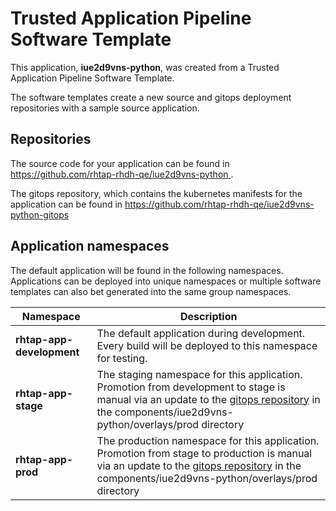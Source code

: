 # Trusted Application Pipeline Software Template

This application, **iue2d9vns-python**, was created from a Trusted Application Pipeline Software Template.

The software templates create a new source and gitops deployment repositories with a sample source application. 

## Repositories

The source code for your application can be found in [https://github.com/rhtap-rhdh-qe/iue2d9vns-python ](https://github.com/rhtap-rhdh-qe/iue2d9vns-python ).
 
The gitops repository, which contains the kubernetes manifests for the application can be found in 
[https://github.com/rhtap-rhdh-qe/iue2d9vns-python-gitops ](https://github.com/rhtap-rhdh-qe/iue2d9vns-python-gitops ) 

## Application namespaces 

The default application will be found in the following namespaces. Applications can be deployed into unique namespaces or multiple software templates can also bet generated into the same group namespaces.  

|  Namespace   |  Description   |  
| -------- | -------- |   
| **rhtap-app-development** | The default application during development. Every build will be deployed to this namespace for testing. | 
| **rhtap-app-stage** | The staging namespace for this application. Promotion from development to stage is manual via an update to the [gitops repository](https://github.com/rhtap-rhdh-qe/iue2d9vns-python-gitops ) in the components/iue2d9vns-python/overlays/prod directory |  
| **rhtap-app-prod** | The production namespace for this application. Promotion from stage to production is manual via an update to the [gitops repository](https://github.com/rhtap-rhdh-qe/iue2d9vns-python-gitops ) in the components/iue2d9vns-python/overlays/prod directory | 